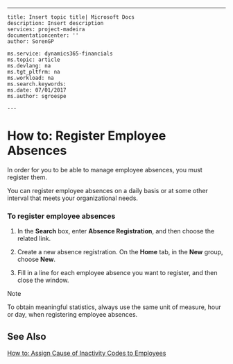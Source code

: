 ---
    title: Insert topic title| Microsoft Docs
    description: Insert description
    services: project-madeira
    documentationcenter: ''
    author: SorenGP

    ms.service: dynamics365-financials
    ms.topic: article
    ms.devlang: na
    ms.tgt_pltfrm: na
    ms.workload: na
    ms.search.keywords:
    ms.date: 07/01/2017
    ms.author: sgroespe

    ---
# How to: Register Employee Absences
In order for you to be able to manage employee absences, you must register them.  
  
 You can register employee absences on a daily basis or at some other interval that meets your organizational needs.  
  
### To register employee absences  
  
1.  In the **Search** box, enter **Absence Registration**, and then choose the related link.  
  
2.  Create a new absence registration. On the **Home** tab, in the **New** group, choose **New**.  
  
3.  Fill in a line for each employee absence you want to register, and then close the window.  
  
> [!NOTE]  
>  To obtain meaningful statistics, always use the same unit of measure, hour or day, when registering employee absences.  
  
## See Also  
 [How to: Assign Cause of Inactivity Codes to Employees](../how-to-assign-cause-of-inactivity-codes-to-employees.md)